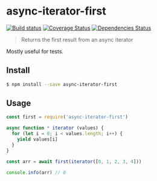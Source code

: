 # async-iterator-first

[![Build status](https://travis-ci.org/achingbrain/async-iterator-first.svg?branch=master)](https://travis-ci.org/achingbrain/async-iterator-first?branch=master) [![Coverage Status](https://coveralls.io/repos/github/achingbrain/async-iterator-first/badge.svg?branch=master)](https://coveralls.io/github/achingbrain/async-iterator-first?branch=master) [![Dependencies Status](https://david-dm.org/achingbrain/async-iterator-first/status.svg)](https://david-dm.org/achingbrain/async-iterator-first)

> Returns the first result from an async iterator

Mostly useful for tests.

## Install

```sh
$ npm install --save async-iterator-first
```

## Usage

```javascript
const first = require('async-iterator-first')

async function * iterator (values) {
  for (let i = 0; i < values.length; i++) {
    yield values[i]
  }
}

const arr = await first(iterator([0, 1, 2, 3, 4]))

console.info(arr) // 0
```
